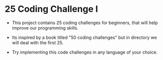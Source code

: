 # 25 Coding Challenge I
- This project contains 25 coding challenges for beginners, that will help improve our programming skills.

- Its inspired by a book titled "50 coding challenges" but in directory we will deal with the first 25.

- Try implementing this code challenges in any language of your choice.